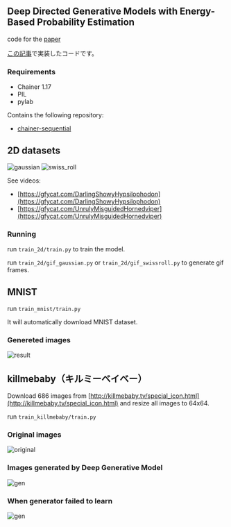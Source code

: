 ## Deep Directed Generative Models with Energy-Based Probability Estimation

code for the [paper](https://arxiv.org/abs/1606.03439)

[この記事](http://musyoku.github.io/2016/10/28/Deep-Directed-Generative-Models-with-Energy-Based-Probability-Estimation/)で実装したコードです。

### Requirements

- Chainer 1.17
- PIL
- pylab

Contains the following repository:

- [chainer-sequential](https://github.com/musyoku/chainer-sequential)

## 2D datasets

![gaussian](https://github.com/musyoku/musyoku.github.io/blob/master/images/post/2016-10-28/gaussian.png?raw=true)
![swiss_roll](https://github.com/musyoku/musyoku.github.io/blob/master/images/post/2016-10-28/swissroll.png?raw=true)

See videos:

- [https://gfycat.com/DarlingShowyHypsilophodon](https://gfycat.com/DarlingShowyHypsilophodon)
- [https://gfycat.com/UnrulyMisguidedHornedviper](https://gfycat.com/UnrulyMisguidedHornedviper)

### Running

run `train_2d/train.py` to train the model.

run `train_2d/gif_gaussian.py` or `train_2d/gif_swissroll.py` to generate gif frames.

## MNIST

run `train_mnist/train.py`

It will automatically download MNIST dataset.

### Genereted images

![result](https://github.com/musyoku/musyoku.github.io/blob/master/images/post/2016-10-28/mnist_success.png?raw=true)

## killmebaby（キルミーベイベー）

Download 686 images from [http://killmebaby.tv/special_icon.html](http://killmebaby.tv/special_icon.html) and
resize all images to 64x64.

run `train_killmebaby/train.py` 

### Original images

![original](https://github.com/musyoku/musyoku.github.io/blob/master/images/post/2016-10-28/kb_original.png?raw=true)

### Images generated by Deep Generative Model

![gen](https://github.com/musyoku/musyoku.github.io/blob/master/images/post/2016-10-28/kb_gen.png?raw=true)

### When generator failed to learn

![gen](https://github.com/musyoku/musyoku.github.io/blob/master/images/post/2016-10-28/kb_fail.png?raw=true)